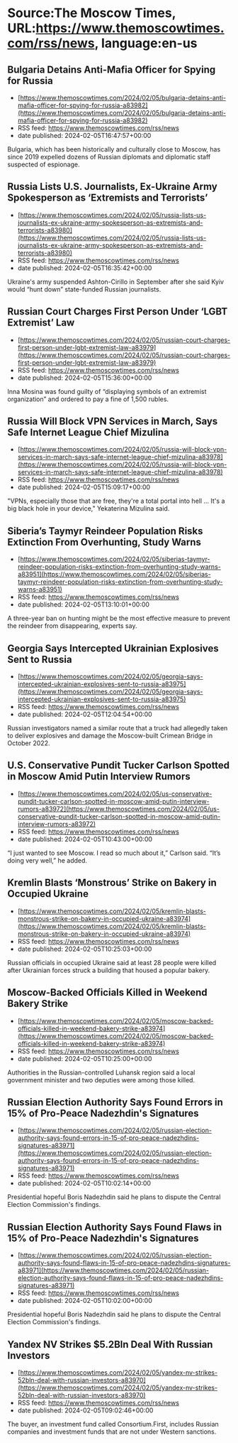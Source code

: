 # Source:The Moscow Times, URL:https://www.themoscowtimes.com/rss/news, language:en-us

## Bulgaria Detains Anti-Mafia Officer for Spying for Russia
 - [https://www.themoscowtimes.com/2024/02/05/bulgaria-detains-anti-mafia-officer-for-spying-for-russia-a83982](https://www.themoscowtimes.com/2024/02/05/bulgaria-detains-anti-mafia-officer-for-spying-for-russia-a83982)
 - RSS feed: https://www.themoscowtimes.com/rss/news
 - date published: 2024-02-05T16:47:57+00:00

Bulgaria, which has been historically and culturally close to Moscow, has since 2019 expelled dozens of Russian diplomats and diplomatic staff suspected of espionage.

## Russia Lists U.S. Journalists, Ex-Ukraine Army Spokesperson as ‘Extremists and Terrorists’
 - [https://www.themoscowtimes.com/2024/02/05/russia-lists-us-journalists-ex-ukraine-army-spokesperson-as-extremists-and-terrorists-a83980](https://www.themoscowtimes.com/2024/02/05/russia-lists-us-journalists-ex-ukraine-army-spokesperson-as-extremists-and-terrorists-a83980)
 - RSS feed: https://www.themoscowtimes.com/rss/news
 - date published: 2024-02-05T16:35:42+00:00

Ukraine's army suspended Ashton-Cirillo in September after she said Kyiv would “hunt down” state-funded Russian journalists.

## Russian Court Charges First Person Under ‘LGBT Extremist’ Law
 - [https://www.themoscowtimes.com/2024/02/05/russian-court-charges-first-person-under-lgbt-extremist-law-a83979](https://www.themoscowtimes.com/2024/02/05/russian-court-charges-first-person-under-lgbt-extremist-law-a83979)
 - RSS feed: https://www.themoscowtimes.com/rss/news
 - date published: 2024-02-05T15:36:00+00:00

Inna Mosina was found guilty of “displaying symbols of an extremist organization” and ordered to pay a fine of 1,500 rubles.

## Russia Will Block VPN Services in March, Says Safe Internet League Chief Mizulina
 - [https://www.themoscowtimes.com/2024/02/05/russia-will-block-vpn-services-in-march-says-safe-internet-league-chief-mizulina-a83978](https://www.themoscowtimes.com/2024/02/05/russia-will-block-vpn-services-in-march-says-safe-internet-league-chief-mizulina-a83978)
 - RSS feed: https://www.themoscowtimes.com/rss/news
 - date published: 2024-02-05T15:09:17+00:00

"VPNs, especially those that are free, they're a total portal into hell ... It's a big black hole in your device," Yekaterina Mizulina said.

## Siberia’s Taymyr Reindeer Population Risks Extinction From Overhunting, Study Warns
 - [https://www.themoscowtimes.com/2024/02/05/siberias-taymyr-reindeer-population-risks-extinction-from-overhunting-study-warns-a83951](https://www.themoscowtimes.com/2024/02/05/siberias-taymyr-reindeer-population-risks-extinction-from-overhunting-study-warns-a83951)
 - RSS feed: https://www.themoscowtimes.com/rss/news
 - date published: 2024-02-05T13:10:01+00:00

A three-year ban on hunting might be the most effective measure to prevent the reindeer from disappearing, experts say.

## Georgia Says Intercepted Ukrainian Explosives Sent to Russia
 - [https://www.themoscowtimes.com/2024/02/05/georgia-says-intercepted-ukrainian-explosives-sent-to-russia-a83975](https://www.themoscowtimes.com/2024/02/05/georgia-says-intercepted-ukrainian-explosives-sent-to-russia-a83975)
 - RSS feed: https://www.themoscowtimes.com/rss/news
 - date published: 2024-02-05T12:04:54+00:00

Russian investigators named a similar route that a truck had allegedly taken to deliver explosives and damage the Moscow-built Crimean Bridge in October 2022.

## U.S. Conservative Pundit Tucker Carlson Spotted in Moscow Amid Putin Interview Rumors
 - [https://www.themoscowtimes.com/2024/02/05/us-conservative-pundit-tucker-carlson-spotted-in-moscow-amid-putin-interview-rumors-a83972](https://www.themoscowtimes.com/2024/02/05/us-conservative-pundit-tucker-carlson-spotted-in-moscow-amid-putin-interview-rumors-a83972)
 - RSS feed: https://www.themoscowtimes.com/rss/news
 - date published: 2024-02-05T10:43:00+00:00

“I just wanted to see Moscow. I read so much about it,” Carlson said. “It’s doing very well,” he added.

## Kremlin Blasts ‘Monstrous’ Strike on Bakery in Occupied Ukraine
 - [https://www.themoscowtimes.com/2024/02/05/kremlin-blasts-monstrous-strike-on-bakery-in-occupied-ukraine-a83974](https://www.themoscowtimes.com/2024/02/05/kremlin-blasts-monstrous-strike-on-bakery-in-occupied-ukraine-a83974)
 - RSS feed: https://www.themoscowtimes.com/rss/news
 - date published: 2024-02-05T10:25:03+00:00

Russian officials in occupied Ukraine said at least 28 people were killed after Ukrainian forces struck a building that housed a popular bakery.

## Moscow-Backed Officials Killed in Weekend Bakery Strike
 - [https://www.themoscowtimes.com/2024/02/05/moscow-backed-officials-killed-in-weekend-bakery-strike-a83974](https://www.themoscowtimes.com/2024/02/05/moscow-backed-officials-killed-in-weekend-bakery-strike-a83974)
 - RSS feed: https://www.themoscowtimes.com/rss/news
 - date published: 2024-02-05T10:25:00+00:00

Authorities in the Russian-controlled Luhansk region said a local government minister and two deputies were among those killed.

## Russian Election Authority Says Found Errors in 15% of Pro-Peace Nadezhdin's Signatures
 - [https://www.themoscowtimes.com/2024/02/05/russian-election-authority-says-found-errors-in-15-of-pro-peace-nadezhdins-signatures-a83971](https://www.themoscowtimes.com/2024/02/05/russian-election-authority-says-found-errors-in-15-of-pro-peace-nadezhdins-signatures-a83971)
 - RSS feed: https://www.themoscowtimes.com/rss/news
 - date published: 2024-02-05T10:02:14+00:00

Presidential hopeful Boris Nadezhdin said he plans to dispute the Central Election Commission's findings.

## Russian Election Authority Says Found Flaws in 15% of Pro-Peace Nadezhdin's Signatures
 - [https://www.themoscowtimes.com/2024/02/05/russian-election-authority-says-found-flaws-in-15-of-pro-peace-nadezhdins-signatures-a83971](https://www.themoscowtimes.com/2024/02/05/russian-election-authority-says-found-flaws-in-15-of-pro-peace-nadezhdins-signatures-a83971)
 - RSS feed: https://www.themoscowtimes.com/rss/news
 - date published: 2024-02-05T10:02:00+00:00

Presidential hopeful Boris Nadezhdin said he plans to dispute the Central Election Commission's findings.

## Yandex NV Strikes $5.2Bln Deal With Russian Investors
 - [https://www.themoscowtimes.com/2024/02/05/yandex-nv-strikes-52bln-deal-with-russian-investors-a83970](https://www.themoscowtimes.com/2024/02/05/yandex-nv-strikes-52bln-deal-with-russian-investors-a83970)
 - RSS feed: https://www.themoscowtimes.com/rss/news
 - date published: 2024-02-05T09:02:46+00:00

The buyer, an investment fund called Consortium.First, includes Russian companies and investment funds that are not under Western sanctions.

